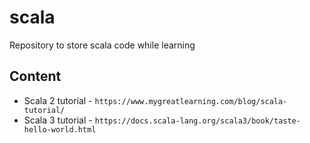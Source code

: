 # scala
Repository to store scala code while learning

## Content

- Scala 2 tutorial -  `https://www.mygreatlearning.com/blog/scala-tutorial/`
- Scala 3 tutorial - `https://docs.scala-lang.org/scala3/book/taste-hello-world.html`
